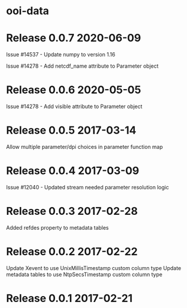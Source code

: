 # ooi-data

# Release 0.0.7 2020-06-09

Issue #14537 - Update numpy to version 1.16

Issue #14278 - Add netcdf_name attribute to Parameter object

# Release 0.0.6 2020-05-05

Issue #14278 - Add visible attribute to Parameter object

# Release 0.0.5 2017-03-14

Allow multiple parameter/dpi choices in parameter function map

# Release 0.0.4 2017-03-09

Issue #12040 - Updated stream needed parameter resolution logic

# Release 0.0.3 2017-02-28

Added refdes property to metadata tables
    
# Release 0.0.2 2017-02-22

Update Xevent to use UnixMillisTimestamp custom column type
Update metadata tables to use NtpSecsTimestamp custom column type

# Release 0.0.1 2017-02-21
